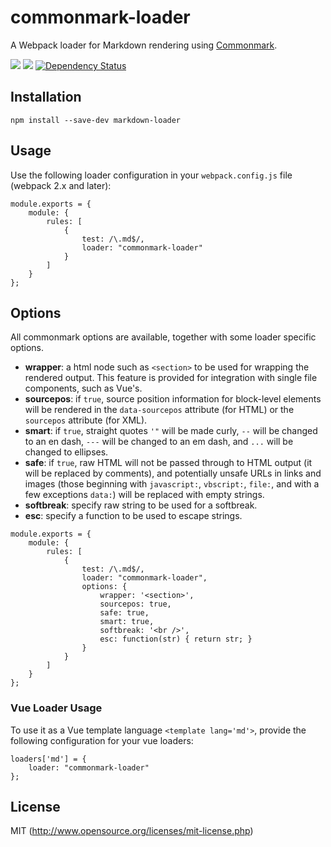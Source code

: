# commonmark-loader
A Webpack loader for Markdown rendering using [Commonmark](https://github.com/commonmark/commonmark.js).

[![](https://img.shields.io/npm/v/commonmark-loader.svg)](https://www.npmjs.com/package/commonmark-loader)
[![](https://img.shields.io/npm/dm/commonmark-loader.svg)](https://www.npmjs.com/package/commonmark-loader)
[![Dependency Status](https://david-dm.org/peerigon/commonmark-loader.svg)](https://david-dm.org/alexgrozav/commonmark-loader)


## Installation
~~~
npm install --save-dev markdown-loader
~~~

## Usage
Use the following loader configuration in your `webpack.config.js` file (webpack 2.x and later):

~~~
module.exports = {
    module: {
        rules: [
            {
                test: /\.md$/,
                loader: "commonmark-loader"
            }
        ]
    }
};
~~~

## Options

All commonmark options are available, together with some loader specific options.

- **wrapper**: a html node such as `<section>` to be used for wrapping the rendered output. This feature is provided for integration with single file components, such as Vue's. 
- **sourcepos**: if `true`, source position information for block-level elements will be rendered in the `data-sourcepos` attribute (for HTML) or the `sourcepos` attribute (for XML).
- **smart**: if `true`, straight quotes `'"` will be made curly, `--` will be changed to an en dash, `---` will be changed to an em dash, and `...` will be changed to ellipses.
- **safe**: if `true`, raw HTML will not be passed through to HTML output (it will be replaced by comments), and potentially unsafe URLs in links and images (those beginning with `javascript:`, `vbscript:`, `file:`, and with a few exceptions `data:`) will be replaced with empty strings.
- **softbreak**: specify raw string to be used for a softbreak.
- **esc**: specify a function to be used to escape strings.

~~~
module.exports = {
    module: {
        rules: [
            {
                test: /\.md$/,
                loader: "commonmark-loader",
                options: {
                    wrapper: '<section>',
                    sourcepos: true,
                    safe: true,
                    smart: true,
                    softbreak: '<br />',
                    esc: function(str) { return str; }
                }
            }
        ]
    }
};
~~~

### Vue Loader Usage

To use it as a Vue template language `<template lang='md'>`, provide the following configuration for your vue loaders:

~~~
loaders['md'] = {
    loader: "commonmark-loader"
};
~~~

## License
MIT (http://www.opensource.org/licenses/mit-license.php)
